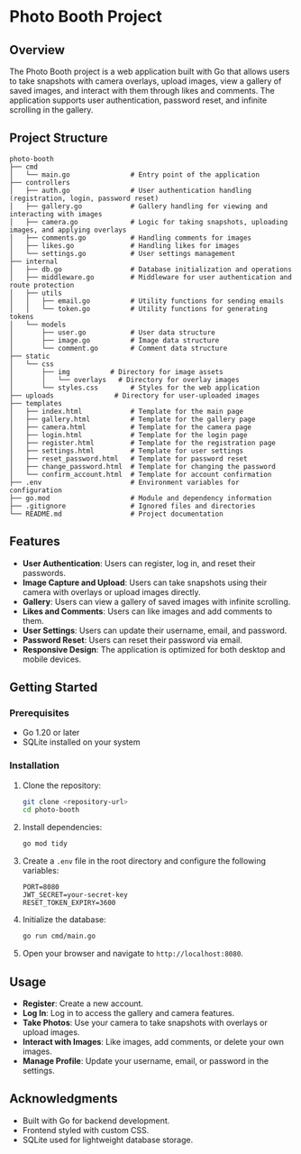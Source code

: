 # Photo Booth Project

## Overview
The Photo Booth project is a web application built with Go that allows users to take snapshots with camera overlays, upload images, view a gallery of saved images, and interact with them through likes and comments. The application supports user authentication, password reset, and infinite scrolling in the gallery.

## Project Structure
```
photo-booth
├── cmd
│   └── main.go               # Entry point of the application
├── controllers
│   ├── auth.go               # User authentication handling (registration, login, password reset)
│   ├── gallery.go            # Gallery handling for viewing and interacting with images
│   ├── camera.go             # Logic for taking snapshots, uploading images, and applying overlays
│   ├── comments.go           # Handling comments for images
│   ├── likes.go              # Handling likes for images
│   └── settings.go           # User settings management
├── internal
│   ├── db.go                 # Database initialization and operations
│   ├── middleware.go         # Middleware for user authentication and route protection
│   ├── utils
│   │   ├── email.go          # Utility functions for sending emails
│   │   └── token.go          # Utility functions for generating tokens
│   └── models
│       ├── user.go           # User data structure
│       ├── image.go          # Image data structure
│       └── comment.go        # Comment data structure
├── static
│   └── css
│       ├── img          # Directory for image assets
│       │   └── overlays   # Directory for overlay images
│       └── styles.css        # Styles for the web application
├── uploads               # Directory for user-uploaded images
├── templates
│   ├── index.html            # Template for the main page
│   ├── gallery.html          # Template for the gallery page
│   ├── camera.html           # Template for the camera page
│   ├── login.html            # Template for the login page
│   ├── register.html         # Template for the registration page
│   ├── settings.html         # Template for user settings
│   ├── reset_password.html   # Template for password reset
│   ├── change_password.html  # Template for changing the password
│   └── confirm_account.html  # Template for account confirmation
├── .env                      # Environment variables for configuration
├── go.mod                    # Module and dependency information
├── .gitignore                # Ignored files and directories
└── README.md                 # Project documentation
```

## Features
- **User Authentication**: Users can register, log in, and reset their passwords.
- **Image Capture and Upload**: Users can take snapshots using their camera with overlays or upload images directly.
- **Gallery**: Users can view a gallery of saved images with infinite scrolling.
- **Likes and Comments**: Users can like images and add comments to them.
- **User Settings**: Users can update their username, email, and password.
- **Password Reset**: Users can reset their password via email.
- **Responsive Design**: The application is optimized for both desktop and mobile devices.

## Getting Started

### Prerequisites
- Go 1.20 or later
- SQLite installed on your system

### Installation
1. Clone the repository:
   ```bash
   git clone <repository-url>
   cd photo-booth
   ```

2. Install dependencies:
   ```bash
   go mod tidy
   ```

3. Create a `.env` file in the root directory and configure the following variables:
   ```env
   PORT=8080
   JWT_SECRET=your-secret-key
   RESET_TOKEN_EXPIRY=3600
   ```

4. Initialize the database:
   ```bash
   go run cmd/main.go
   ```

5. Open your browser and navigate to `http://localhost:8080`.

## Usage
- **Register**: Create a new account.
- **Log In**: Log in to access the gallery and camera features.
- **Take Photos**: Use your camera to take snapshots with overlays or upload images.
- **Interact with Images**: Like images, add comments, or delete your own images.
- **Manage Profile**: Update your username, email, or password in the settings.

## Acknowledgments
- Built with Go for backend development.
- Frontend styled with custom CSS.
- SQLite used for lightweight database storage.
